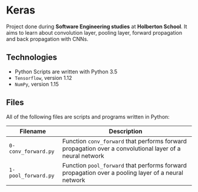 # Keras

Project done during **Software Engineering studies** at **Holberton School**. It aims to learn about convolution layer, pooling layer, forward propagation and back propagation with CNNs.

## Technologies
* Python Scripts are written with Python 3.5
* `Tensorflow`, version 1.12
* `NumPy`, version 1.15

## Files
All of the following files are scripts and programs written in Python:

| Filename | Description |
| -------- | ----------- |
| `0-conv_forward.py` | Function `conv_forward` that performs forward propagation over a convolutional layer of a neural network |
| `1-pool_forward.py` | Function `pool_forward` that performs forward propagation over a pooling layer of a neural network |
